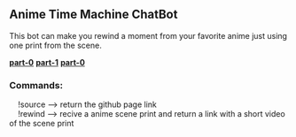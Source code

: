 ## Anime Time Machine ChatBot

This bot can make you rewind a moment from your favorite anime just using one print from the scene.

[**part-0**](https://github.com/heliopn/ATM-Bot/blob/master/part_zero.md)
[**part-1**](https://github.com/heliopn/ATM-Bot/blob/master/part_one.md)
[**part-0**](https://github.com/heliopn/ATM-Bot/blob/master/part_two.md)

### Commands:
&nbsp;&nbsp;&nbsp;&nbsp;!source --> return the github page link <br/>
&nbsp;&nbsp;&nbsp;&nbsp;!rewind --> recive a anime scene print and return a link with a short video of the scene print
